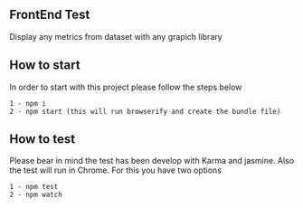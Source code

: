 ## FrontEnd Test

Display any metrics from dataset with any grapich library

## How to start

In order to start with this project please follow the steps below

	1 - npm i
	2 - npm start (this will run browserify and create the bundle file)

## How to test

Please bear in mind the test has been develop with Karma and jasmine.
Also the test will run in Chrome. For this you have two options

	1 - npm test
	2 - npm watch
